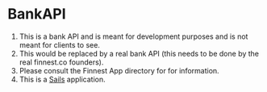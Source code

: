 # BankAPI
1. This is a bank API and is meant for development purposes and is not meant for clients to see.
2. This would be replaced by a real bank API (this needs to be done by the real finnest.co founders). 
3. Please consult the Finnest App directory for for information.  
4. This is a [Sails](http://sailsjs.org) application.

